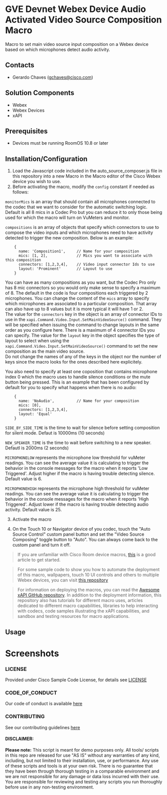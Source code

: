 # GVE Devnet Webex Device Audio Activated Video Source Composition Macro

Macro to set main video source input composition on a Webex device based on which microphones detect audio activity.

## Contacts

- Gerardo Chaves (gchaves@cisco.com)

## Solution Components

- Webex
- Webex Devices
- xAPI

## Prerequisites

- Devices must be running RoomOS 10.8 or later

## Installation/Configuration

1. Load the Javascript code included in the auto_source_composer.js file in this repository into a new Macro in the Macro editor of the Cisco Webex device you wish to use.
2. Before activating the macro, modify the `config` constant if needed as follows:

`monitorMics` is an array that should contain all microphones connected to the codec that we want to consider for the automatic switching logic. Default is all 8 mics in a Codec Pro but you can reduce it to only those being used for which the macro will turn on VuMeters and monitor.

`compositions` is an array of objects that specify which connectors to use to compose the video inputs and which microphones need to have activity detected to trigger the new composition. Below is an example:

```
    {
      name: 'Composition1',     // Name for your composition
      mics: [1, 2],             // Mics you want to associate with this composition
      connectors: [1,2,3,4],    // Video input connector Ids to use
      layout: 'Prominent'       // Layout to use
    }
```

You can have as many compositions as you want, but the Codec Pro only has 8 mic connectors so you would only make sense to specify a maximum of 8. The default in the code is four compositions each triggered by 2 microphones. You can change the content of the `mics` array to specify which microphones are associated to a particular composition. That array can also have up to 8 values but it is more typical it will have 1 or 2.  
The value for the `connectors` key in the object is an array of connector IDs to use in the `xapi.Command.Video.Input.SetMainVideoSource()` command. They will be specified when issuing the command to change layouts in the same order as you configure here. There is a maximum of 4 connector IDs you can specify.
The value for the `layout` key in the object specifies the type of layout to select when using the `xapi.Command.Video.Input.SetMainVideoSource()` command to set the new composition as the main video source.  
Do not change the names of any of the keys in the object nor the number of keys since the macro looks for the ones described here explicitely.

You also need to specify at least one coposition that contains microphone index 0 which the macro uses to handle silence conditions or the mute button being pressed.
This is an example that has been configured by default for you to specify what happens when there is no audio:

```
    {
      name: 'NoAudio',          // Name for your composition
      mics: [0],
      connectors: [1,2,3,4],
      layout: 'Equal'
    }
```

`SIDE_BY_SIDE_TIME` is the time to wait for silence before setting composition for silent mode. Defaut is 10000ms (10 seconds)

`NEW_SPEAKER_TIME` is the time to wait before switching to a new speaker. Defautl is 2000ms (2 seconds)

`MICROPHONELOW` represents the microphone low threshold for vuMeter readings. You can see the average value it is calculating to trigger the behavior
in the console messages for the macro when it reports 'Low Triggered'. Adjust higher if the macro is having trouble detecting silence. Default value is 6.

`MICROPHONEHIGH` represents the microphone high threshold for vuMeter readings. You can see the average value it is calculating to trigger the behavior
in the console messages for the macro when it reports 'High Triggered'. Adjust lower if the macro is having trouble detecting audio activity. Default value is 25.

3. Activate the macro

4. On the Touch 10 or Navigator device of you codec, touch the "Auto Source Control" custom panel button and set the "Video Source Composing" toggle button to "Auto". You can always come back to the custom panel and turn it off.

> If you are unfamiliar with Cisco Room device macros, [this](https://help.webex.com/en-us/np8b6m6/Use-of-Macros-with-Room-and-Desk-Devices-and-Webex-Boards) is a good article to get started.

> For some sample code to show you how to automate the deployment of this macro, wallpapers, touch 10 UI controls and others to multiple Webex devices, you can visit [this repository](https://github.com/voipnorm/CE-Deploy)

> For information on deploying the macros, you can read the [Awesome xAPI GitHub repository](https://github.com/CiscoDevNet/awesome-xapi#user-content-developer-tools). In addition to the deployment information, this repository also has tutorials for different macro uses, articles dedicated to different macro capabilities, libraries to help interacting with codecs, code samples illustrating the xAPI capabilities, and sandbox and testing resources for macro applications.

## Usage

# Screenshots

### LICENSE

Provided under Cisco Sample Code License, for details see [LICENSE](LICENSE.md)

### CODE_OF_CONDUCT

Our code of conduct is available [here](CODE_OF_CONDUCT.md)

### CONTRIBUTING

See our contributing guidelines [here](CONTRIBUTING.md)

#### DISCLAIMER:

<b>Please note:</b> This script is meant for demo purposes only. All tools/ scripts in this repo are released for use "AS IS" without any warranties of any kind, including, but not limited to their installation, use, or performance. Any use of these scripts and tools is at your own risk. There is no guarantee that they have been through thorough testing in a comparable environment and we are not responsible for any damage or data loss incurred with their use.
You are responsible for reviewing and testing any scripts you run thoroughly before use in any non-testing environment.
